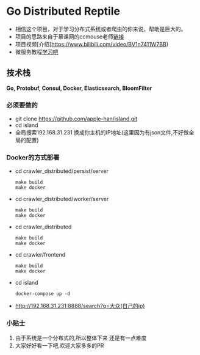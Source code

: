 # Go Distributed Reptile
- 相信这个项目，对于学习分布式系统或者爬虫的你来说，帮助是巨大的。
- 项目的思路来自于慕课网的ccmouse老师[链接](https://coding.imooc.com/learn/list/180.html)
- 项目视频[介绍]https://www.bilibili.com/video/BV1n7411W7BB)
- 微服务教程[学习吧](https://study.163.com/course/courseMain.htm?courseId=1209482821)
## 技术栈
**Go, Protobuf, Consul, Docker, Elasticsearch, BloomFilter**
### 必须要做的
- git clone https://github.com/apple-han/island.git
- cd island
- 全局搜索192.168.31.231 换成你主机的IP地址(这里因为有json文件,不好做全局的配置)

### Docker的方式部署
- cd crawler_distributed/persist/server

    ``` 
    make build
    make docker 
    ```
    
- cd crawler_distributed/worker/server
    ``` 
    make build
    make docker 
    ```
    
- cd crawler_distributed
   ``` 
   make build
   make docker 
   ```
    
- cd crawler/frontend
     ``` 
     make build
     make docker 
     ```


- cd island  
    ```  
    docker-compose up -d
    ```
- http://192.168.31.231:8888/search?q=大众(自己的ip)


### 小贴士
1. 由于系统是一个分布式的,所以整体下来 还是有一点难度
2. 大家好好看一下吧,欢迎大家多多的PR


